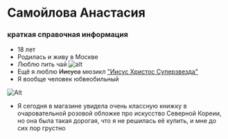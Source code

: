 # Самойлова Анастасия
### краткая справочная информация
+ 18 лет
+ Родилась и живу в Москве
+ Люблю пить чай 
![alt](http://www.terrakulture.com/restnew/wp-content/uploads/2017/04/Tea.jpg)
+ Ещё я люблю ~~Иисуса~~ мюзикл ["Иисус Христос Суперзвезда"](https://www.youtube.com/watch?v=ZbrgWSpRVV4) 
+ Я вообще человек юбвеобильный

![Alt](https://pics.me.me/mabels-romances-aways-ended-in-disaster-like-the-time-shefell-16044365.png "Серьезно!")

+ Я сегодня в магазине увидела очень классную книжку в очаровательной розовой обложке про искусство Северной Кореии, но она была такая дорогая, что я не решилась её купить, и мне до сих пор грустно

